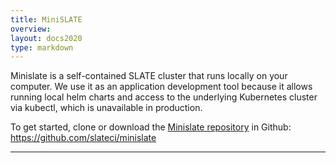 ```yaml
---
title: MiniSLATE 
overview: 
layout: docs2020
type: markdown
---
```


Minislate is a self-contained SLATE cluster that runs locally on your computer. We use it as an application development tool because it allows running local helm charts and access to the underlying Kubernetes cluster via kubectl, which is unavailable in production. 

To get started, clone or download the [Minislate repository](https://github.com/slateci/minislate) in Github: https://github.com/slateci/minislate

<hr>

<div id="minislate-content">
    
</div>

<script src='{{home}}/js/showdown.min.js'></script>
<script>
$(document).ready(function() {
    $.get("https://raw.githubusercontent.com/slateci/minislate/master/README.md", function(data) {
            var converter = new showdown.Converter({ghCompatibleHeaderId: true}),
            html = converter.makeHtml(data);
            console.log(html);
            html = html.replace(/<h1.+<\/h1>/, "");
            $("#minislate-content").html(html);
            /* Rerun Prism syntax highlighting on the current page */
            Prism.highlightAll();
    });
});

</script>
